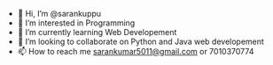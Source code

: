- 👋 Hi, I’m @sarankuppu
- 👀 I’m interested in Programming
- 🌱 I’m currently learning Web Developement
- 💞️ I’m looking to collaborate on Python and Java web developement
- 📫 How to reach me sarankumar5011@gmail.com or 7010370774

<!---
sarankuppu/sarankuppu is a ✨ special ✨ repository because its `README.md` (this file) appears on your GitHub profile.
You can click the Preview link to take a look at your changes.
--->
